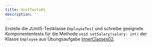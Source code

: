 ```yaml
---
title: UnitTests01
description: ''
---
```


Erstelle die JUnit5-Testklasse `EmployeeTest` und schreibe geeignete
Komponententests für die Methode `void setSalary(salary: int)` der Klasse
`Employee` aus Übungsaufgabe
[InnerClasses02](../inner-classes/inner-classes02.md).
